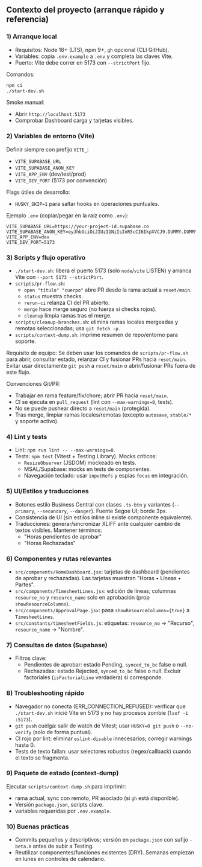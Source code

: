 ## Contexto del proyecto (arranque rápido y referencia)

### 1) Arranque local
- Requisitos: Node 18+ (LTS), npm 9+, `gh` opcional (CLI GitHub).
- Variables: copia `.env.example` a `.env` y completa las claves Vite.
- Puerto: Vite debe correr en 5173 con `--strictPort` fijo.

Comandos:
```bash
npm ci
./start-dev.sh
```

Smoke manual:
- Abrir `http://localhost:5173`
- Comprobar Dashboard carga y tarjetas visibles.

### 2) Variables de entorno (Vite)
Definir siempre con prefijo `VITE_`:
- `VITE_SUPABASE_URL`
- `VITE_SUPABASE_ANON_KEY`
- `VITE_APP_ENV` (dev/test/prod)
- `VITE_DEV_PORT` (5173 por convención)

Flags útiles de desarrollo:
- `HUSKY_SKIP=1` para saltar hooks en operaciones puntuales.

Ejemplo `.env` (copiar/pegar en la raíz como `.env`):
```env
VITE_SUPABASE_URL=https://your-project-id.supabase.co
VITE_SUPABASE_ANON_KEY=eyJhbGciOiJIUzI1NiIsInR5cCI6IkpXVCJ9.DUMMY.DUMMY
VITE_APP_ENV=dev
VITE_DEV_PORT=5173
```

### 3) Scripts y flujo operativo
- `./start-dev.sh`: libera el puerto 5173 (solo `node`/`vite` LISTEN) y arranca Vite con `--port 5173 --strictPort`.
- `scripts/pr-flow.sh`:
  - `open "título" "cuerpo"` abre PR desde la rama actual a `reset/main`.
  - `status` muestra checks.
  - `rerun-ci` relanza CI del PR abierto.
  - `merge` hace merge seguro (no fuerza si checks rojos).
  - `cleanup` limpia ramas tras el merge.
- `scripts/cleanup-branches.sh`: elimina ramas locales mergeadas y remotas seleccionadas; usa `git fetch -p`.
- `scripts/context-dump.sh`: imprime resumen de repo/entorno para soporte.

Requisito de equipo: Se deben usar los comandos de `scripts/pr-flow.sh` para abrir, consultar estado, relanzar CI y fusionar PRs hacia `reset/main`. Evitar usar directamente `git push` a `reset/main` o abrir/fusionar PRs fuera de este flujo.

Convenciones Git/PR:
- Trabajar en rama feature/fix/chore; abrir PR hacia `reset/main`.
- CI se ejecuta en `pull_request` (lint con `--max-warnings=0`, tests).
- No se puede pushear directo a `reset/main` (protegida).
- Tras merge, limpiar ramas locales/remotas (excepto `autosave`, `stable/*` y soporte activo).

### 4) Lint y tests
- Lint: `npm run lint -- --max-warnings=0`.
- Tests: `npm test` (Vitest + Testing Library). Mocks críticos:
  - `ResizeObserver` (JSDOM) mockeado en tests.
  - MSAL/Supabase: mocks en tests de componentes.
  - Navegación teclado: usar `inputRefs` y espías `focus` en integración.

### 5) UI/Estilos y traducciones
- Botones estilo Business Central con clases `.ts-btn` y variantes (`--primary`, `--secondary`, `--danger`). Fuente Segoe UI; borde 3px.
- Consistencia de UI (sin estilos inline si existe componente equivalente).
- Traducciones: generar/sincronizar XLIFF ante cualquier cambio de textos visibles. Mantener términos:
  - "Horas pendientes de aprobar"
  - "Horas Rechazadas"

### 6) Componentes y rutas relevantes
- `src/components/HomeDashboard.jsx`: tarjetas de dashboard (pendientes de aprobar y rechazadas). Las tarjetas muestran "Horas • Líneas • Partes".
- `src/components/TimesheetLines.jsx`: edición de líneas; columnas `resource_no` y `resource_name` solo en aprobación (prop `showResourceColumns`).
- `src/components/ApprovalPage.jsx`: pasa `showResourceColumns={true}` a `TimesheetLines`.
- `src/constants/timesheetFields.js`: etiquetas: `resource_no` → "Recurso", `resource_name` → "Nombre".

### 7) Consultas de datos (Supabase)
- Filtros clave:
  - Pendientes de aprobar: estado Pending, `synced_to_bc` false o null.
  - Rechazadas: estado Rejected, `synced_to_bc` false o null. Excluir factoriales (`isFactorialLine` verdadera) si corresponde.

### 8) Troubleshooting rápido
- Navegador no conecta (ERR_CONNECTION_REFUSED): verificar que `./start-dev.sh` inició Vite en 5173 y no hay procesos zombie (`lsof -i :5173`).
- `git push` cuelga: salir de watch de Vitest; usar `HUSKY=0 git push` o `--no-verify` (solo de forma puntual).
- CI rojo por lint: eliminar `eslint-disable` innecesarios; corregir warnings hasta 0.
- Tests de texto fallan: usar selectores robustos (regex/callback) cuando el texto se fragmenta.

### 9) Paquete de estado (context-dump)
Ejecutar `scripts/context-dump.sh` para imprimir:
- rama actual, sync con remoto, PR asociado (si `gh` está disponible).
- Versión `package.json`, scripts clave.
- variables requeridas por `.env.example`.

### 10) Buenas prácticas
- Commits pequeños y descriptivos; versión en `package.json` con sufijo `-beta.X` antes de subir a Testing.
- Reutilizar componentes/funciones existentes (DRY). Semanas empiezan en lunes en controles de calendario.


